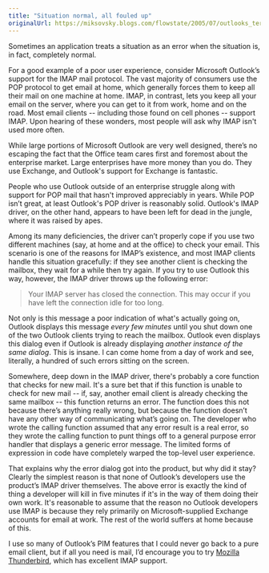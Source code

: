 ```yaml
---
title: "Situation normal, all fouled up"
originalUrl: https://miksovsky.blogs.com/flowstate/2005/07/outlooks_terrib.html
---
```


<p>
  Sometimes an application treats a situation as an error when the situation is,
  in fact, completely normal.
</p>
<p>
  For a good example of a poor user experience, consider Microsoft Outlook’s
  support for the IMAP mail protocol. The vast majority of consumers use the POP
  protocol to get email at home, which generally forces them to keep all their
  mail on one machine at home. IMAP, in contrast, lets you keep all your email
  on the server, where you can get to it from work, home and on the road. Most
  email clients -- including those found on cell phones -- support IMAP. Upon
  hearing of these wonders, most people will ask why IMAP isn't used more often.
</p>
<p>
  While large portions of Microsoft Outlook are very well designed, there’s no
  escaping the fact that the Office team cares first and foremost about the
  enterprise market. Large enterprises have more money than you do. They use
  Exchange, and Outlook's support for Exchange is fantastic.
</p>
<p>
  People who use Outlook outside of an enterprise struggle along with support
  for POP mail that hasn't improved appreciably in years. While POP isn’t great,
  at least Outlook's POP driver is reasonably solid. Outlook's IMAP driver, on
  the other hand, appears to have been left for dead in the jungle, where it was
  raised by apes.
</p>
<p>
  Among its many deficiencies, the driver can’t properly cope if you use two
  different machines (say, at home and at the office) to check your email. This
  scenario is one of the reasons for IMAP’s existence, and most IMAP clients
  handle this situation gracefully: if they see another client is checking the
  mailbox, they wait for a while then try again. If you try to use Outlook this
  way, however, the IMAP driver throws up the following error:
</p>
<blockquote>
  <p>
    Your IMAP server has closed the connection. This may occur if you have left
    the connection idle for too long.
  </p>
</blockquote>
<p>
  Not only is this message a poor indication of what's actually going on,
  Outlook displays this message <em>every few minutes</em> until you shut down
  one of the two Outlook clients trying to reach the mailbox. Outlook even
  displays this dialog even if Outlook is already displaying
  <em>another instance of the same dialog</em>. This is insane. I can come home
  from a day of work and see, literally, a hundred of such errors sitting on the
  screen.
</p>
<p>
  Somewhere, deep down in the IMAP driver, there's probably a core function that
  checks for new mail. It's a sure bet that if this function is unable to check
  for new mail -- if, say, another email client is already checking the same
  mailbox -- this function returns an error. The function does this not because
  there’s anything really wrong, but because the function doesn’t have any other
  way of communicating what’s going on. The developer who wrote the calling
  function assumed that any error result is a real error, so they wrote the
  calling function to punt things off to a general purpose error handler that
  displays a generic error message. The limited forms of expression in code have
  completely warped the top-level user experience.
</p>
<p>
  That explains why the error dialog got into the product, but why did it stay?
  Clearly the simplest reason is that none of Outlook’s developers use the
  product’s IMAP driver themselves. The above error is exactly the kind of thing
  a developer will kill in five minutes if it's in the way of them doing their
  own work. It's reasonable to assume that the reason no Outlook developers use
  IMAP is because they rely primarily on Microsoft-supplied Exchange accounts
  for email at work. The rest of the world suffers at home because of this.
</p>
<p>
  I use so many of Outlook’s PIM features that I could never go back to a pure
  email client, but if all you need is mail, I’d encourage you to try
  <a href="http://www.mozilla.org/products/thunderbird/">Mozilla Thunderbird</a
  >, which has excellent IMAP support.
</p>
